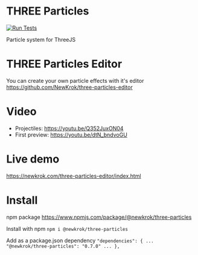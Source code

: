 # THREE Particles
[![Run Tests](https://github.com/NewKrok/three-particles/actions/workflows/test.yml/badge.svg)](https://github.com/NewKrok/three-particles/actions/workflows/test.yml)

Particle system for ThreeJS

# THREE Particles Editor

You can create your own particle effects with it's editor https://github.com/NewKrok/three-particles-editor

# Video

- Projectiles: https://youtu.be/Q352JuxON04
- First preview: https://youtu.be/dtN_bndvoGU

# Live demo

https://newkrok.com/three-particles-editor/index.html

# Install

npm package https://www.npmjs.com/package/@newkrok/three-particles

Install with npm
`npm i @newkrok/three-particles`

Add as a package.json dependency
`"dependencies": { ... "@newkrok/three-particles": "0.7.0" ... }, `
